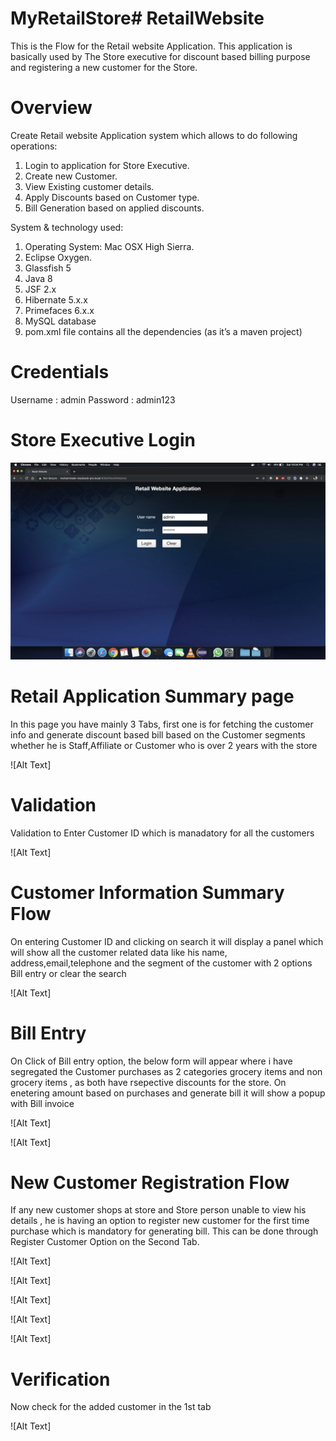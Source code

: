 # MyRetailStore# RetailWebsite
This is the Flow for the Retail website Application. This application is basically used by The Store executive for discount based billing purpose and registering a new customer for the Store.

# Overview
Create Retail website Application	system	which	allows	to	do	following	operations:
1. Login to application for Store Executive.
2. Create new Customer.
3. View Existing customer details.
4. Apply Discounts based on Customer type.
5. Bill Generation based on applied discounts.

System	&	technology	used:

1. Operating	System:	Mac	OSX	High	Sierra.
2. Eclipse	Oxygen.
3. Glassfish 5
4. Java	8
5. JSF	2.x
6. Hibernate	5.x.x
7. Primefaces	6.x.x
8. MySQL	database
9. pom.xml	file	contains	all	the	dependencies	(as	it’s	a	maven	project)


# Credentials
Username : admin Password : admin123


# Store Executive Login

![alt text](https://github.com/mohdfaizkhan/MyRetailStore/blob/master/screenshot/1.png "preview1")

# Retail Application Summary page
In this page you have mainly 3 Tabs, first one is for fetching the customer info and generate discount based bill based on the Customer segments whether he is Staff,Affiliate or Customer who is over  2 years with the store

![Alt Text]

# Validation 
Validation to Enter Customer ID which is manadatory for all the customers

![Alt Text]

# Customer Information Summary Flow
On entering Customer ID and clicking on search it will display a panel which will show all the customer related data like his name, address,email,telephone and the segment of the customer with 2 options Bill entry or clear the search

![Alt Text]

# Bill Entry
On Click of Bill entry option, the below form will appear where i have segregated the Customer purchases as 2 categories grocery items and non grocery items , as both have rsepective discounts for the store. On enetering amount based on purchases and generate bill it will show a popup with Bill invoice

![Alt Text]

![Alt Text]

# New Customer Registration Flow
If any new customer shops at store and Store person unable to view his details , he is having an option to register new customer for the first time purchase which is mandatory for generating bill. This can be done through Register Customer Option on the Second Tab. 

![Alt Text]

![Alt Text]

![Alt Text]

![Alt Text]

![Alt Text]


# Verification
Now check for the added customer in the 1st tab

![Alt Text]
